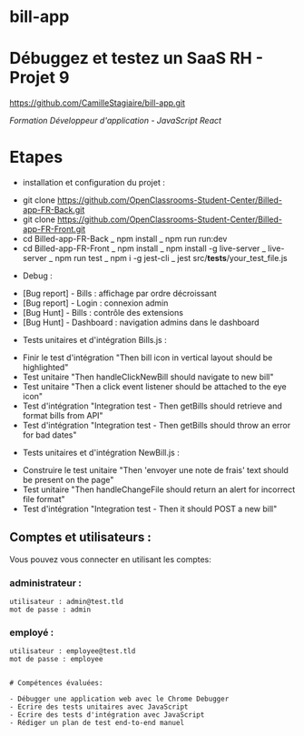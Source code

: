 # bill-app

# Débuggez et testez un SaaS RH - Projet 9
https://github.com/CamilleStagiaire/bill-app.git

*Formation Développeur d'application - JavaScript React*

# Etapes
* installation et configuration du projet :
- git clone https://github.com/OpenClassrooms-Student-Center/Billed-app-FR-Back.git
- git clone https://github.com/OpenClassrooms-Student-Center/Billed-app-FR-Front.git
- cd Billed-app-FR-Back
    _ npm install
    _ npm run run:dev
- cd Billed-app-FR-Front
    _ npm install
    _ npm install -g live-server
    _ live-server
    _ npm run test
    _ npm i -g jest-cli
    _ jest src/__tests__/your_test_file.js

* Debug :
- [Bug report] - Bills : affichage par ordre décroissant
- [Bug report] - Login : connexion admin
- [Bug Hunt] - Bills : contrôle des extensions
- [Bug Hunt] - Dashboard : navigation admins dans le dashboard

* Tests unitaires et d'intégration Bills.js :
- Finir le test d'intégration "Then bill icon in vertical layout should be highlighted"
- Test unitaire "Then handleClickNewBill should navigate to new bill"
- Test unitaire "Then a click event listener should be attached to the eye icon"
- Test d'intégration "Integration test - Then getBills should retrieve and format bills from API"
- Test d'intégration "Integration test - Then getBills should throw an error for bad dates"

* Tests unitaires et d'intégration NewBill.js :
- Construire le test unitaire "Then 'envoyer une note de frais' text should be present on the page"
- Test unitaire "Then handleChangeFile should return an alert for incorrect file format"
- Test d'intégration "Integration test - Then it should POST a new bill"


## Comptes et utilisateurs :

Vous pouvez vous connecter en utilisant les comptes:

### administrateur : 
```
utilisateur : admin@test.tld 
mot de passe : admin
```
### employé :
```
utilisateur : employee@test.tld
mot de passe : employee


# Compétences évaluées:

- Débugger une application web avec le Chrome Debugger
- Ecrire des tests unitaires avec JavaScript
- Ecrire des tests d'intégration avec JavaScript
- Rédiger un plan de test end-to-end manuel